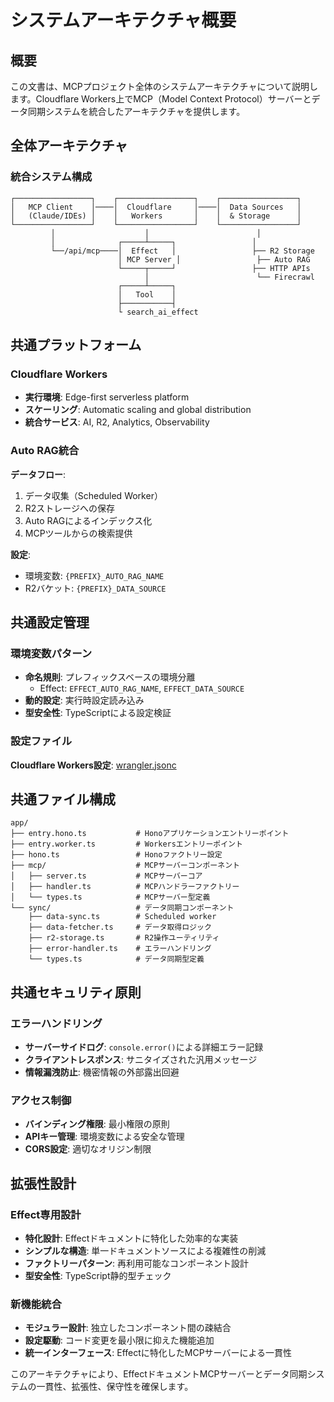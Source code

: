 # システムアーキテクチャ概要

## 概要

この文書は、MCPプロジェクト全体のシステムアーキテクチャについて説明します。Cloudflare Workers上でMCP（Model Context Protocol）サーバーとデータ同期システムを統合したアーキテクチャを提供します。

## 全体アーキテクチャ

### 統合システム構成

```
┌─────────────────┐    ┌─────────────────┐    ┌─────────────────┐
│   MCP Client    │────│  Cloudflare     │────│  Data Sources   │
│   (Claude/IDEs) │    │   Workers       │    │  & Storage      │
└─────────────────┘    └─────────────────┘    └─────────────────┘
         │                    │                        │
         │              ┌─────┴─────┐                 │
         └──/api/mcp────│  Effect   │                 ├── R2 Storage
                        │ MCP Server │                 ├── Auto RAG
                        └─────┬─────┘                 ├── HTTP APIs
                              │                        └── Firecrawl
                        ┌─────┴─────┐
                        │   Tool    │
                        ├───────────┤
                        └ search_ai_effect
```

## 共通プラットフォーム

### Cloudflare Workers

- **実行環境**: Edge-first serverless platform
- **スケーリング**: Automatic scaling and global distribution
- **統合サービス**: AI, R2, Analytics, Observability

### Auto RAG統合

**データフロー**:

1. データ収集（Scheduled Worker）
2. R2ストレージへの保存
3. Auto RAGによるインデックス化
4. MCPツールからの検索提供

**設定**:

- 環境変数: `{PREFIX}_AUTO_RAG_NAME`
- R2バケット: `{PREFIX}_DATA_SOURCE`

## 共通設定管理

### 環境変数パターン

- **命名規則**: プレフィックスベースの環境分離
  - Effect: `EFFECT_AUTO_RAG_NAME`, `EFFECT_DATA_SOURCE`
- **動的設定**: 実行時設定読み込み
- **型安全性**: TypeScriptによる設定検証

### 設定ファイル

**Cloudflare Workers設定**: [wrangler.jsonc](../wrangler.jsonc)

## 共通ファイル構成

```
app/
├── entry.hono.ts           # Honoアプリケーションエントリーポイント
├── entry.worker.ts         # Workersエントリーポイント
├── hono.ts                 # Honoファクトリー設定
├── mcp/                    # MCPサーバーコンポーネント
│   ├── server.ts           # MCPサーバーコア
│   ├── handler.ts          # MCPハンドラーファクトリー
│   └── types.ts            # MCPサーバー型定義
└── sync/                   # データ同期コンポーネント
    ├── data-sync.ts        # Scheduled worker
    ├── data-fetcher.ts     # データ取得ロジック
    ├── r2-storage.ts       # R2操作ユーティリティ
    ├── error-handler.ts    # エラーハンドリング
    └── types.ts            # データ同期型定義
```

## 共通セキュリティ原則

### エラーハンドリング

- **サーバーサイドログ**: `console.error()`による詳細エラー記録
- **クライアントレスポンス**: サニタイズされた汎用メッセージ
- **情報漏洩防止**: 機密情報の外部露出回避

### アクセス制御

- **バインディング権限**: 最小権限の原則
- **APIキー管理**: 環境変数による安全な管理
- **CORS設定**: 適切なオリジン制限

## 拡張性設計

### Effect専用設計

- **特化設計**: Effectドキュメントに特化した効率的な実装
- **シンプルな構造**: 単一ドキュメントソースによる複雑性の削減
- **ファクトリーパターン**: 再利用可能なコンポーネント設計
- **型安全性**: TypeScript静的型チェック

### 新機能統合

- **モジュラー設計**: 独立したコンポーネント間の疎結合
- **設定駆動**: コード変更を最小限に抑えた機能追加
- **統一インターフェース**: Effectに特化したMCPサーバーによる一貫性

このアーキテクチャにより、EffectドキュメントMCPサーバーとデータ同期システムの一貫性、拡張性、保守性を確保します。
